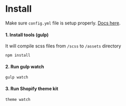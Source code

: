 Install
=====================

Make sure `config.yml` file is setup properly. [Docs here](http://shopify.github.io/themekit/configuration/).

#### 1. Install tools (gulp)
It will compile scss files from `/scss` to `/assets` directory
```
npm install
```

#### 2. Run gulp watch
```
gulp watch
```

#### 3. Run Shopify theme kit
```
theme watch
```